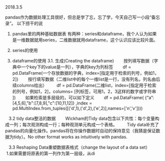 2018.3.5

pandas作为数据处理工具很好，但总是学了忘，忘了学，今天自己写一小段“备忘录”。
以下捞干的说

1. pandas里的两种基础数据表
    有两种：series和dataframe，我个人认为如果是一维数据就用series，二维数据就用dataframe，这个认识应该比较片面。

2. series的使用

3. dataframe的使用
    3.1. 生成(Creating the dataframe)
        按列填写数据（字典中一个key下的value是一列），字典的key为列标签
        df = pd.DataFrame(一个存放数据的字典，index=[指定用于检索的列号，例如1，2]) 
        按行填写数据（二维list中的每个一维list是一行，没有列名，列名由后续columns给出）
        df = pd.DataFrame(二维list，index=[指定用于检索的列号，例如1，2]，columns= [列标签，可用1，2，3这样的数字或字符串 ])
        如果检索是多层级的，可以如下定义
        df = pd.DataFrame( {“a”:[4,5,6],"b":[7,8,9],"c":[10,11,12]} ,index = pd.MultiIndex.from_tuples([('d',1),('d',2),('e',2)],names=['n','v'])))
        
    3.2 tidy data整洁的数据
        Wickham的Tidy data包含以下共性：每个变量构成一列；每次观测构成一行；每种观测单元构成一个表格。
        Tidy data补充了pandas的向量化操作。pandas将在你操作数据时自动的保持意见（我猜是保证数据为tidy）。No other format works as intuitively with pandas.
    
    3.3 Reshaping Data重塑数据表格式（change the layout of a data set）
        1.如果需要将原表的第一列作为第一层级，从di
    
